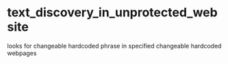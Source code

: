 # text_discovery_in_unprotected_website
looks for  changeable hardcoded phrase in specified changeable hardcoded webpages
